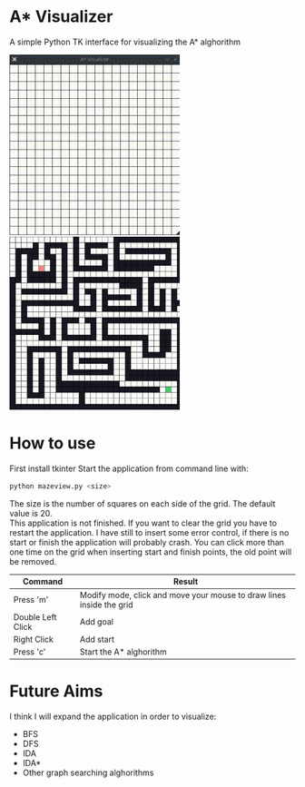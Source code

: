 # A* Visualizer
A simple Python TK interface for visualizing the A* alghorithm


<img src="./images/preview.gif" width="300"><img src="./images/preview3.gif" width="300">

# How to use
First install tkinter
Start the application from command line with:
```bash
python mazeview.py <size>
```
The size is the number of squares on each side of the grid. The default value is 20.  
This application is not finished. If you want to clear the grid you have to restart the application. I have still to insert some error control, if there is no start or finish the application will probably crash. 
You can click more than one time on the grid when inserting start and finish points, the old point will be removed.

Command | Result  
------------ | -------------  
Press 'm' |  Modify mode, click and move your mouse to draw lines inside the grid 
Double Left Click | Add goal
Right Click | Add start
Press 'c' | Start the A* alghorithm

# Future Aims
I think I will expand the application in order to visualize:
- BFS
- DFS
- IDA
- IDA*
- Other graph searching alghorithms

